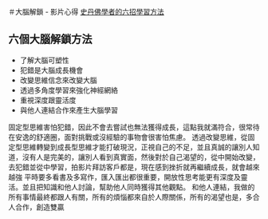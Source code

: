＃大腦解鎖 - 影片心得
[史丹佛學者的六招學習方法](https://www.youtube.com/watch?v=DgbSc6Ys710)

## 六個大腦解鎖方法
- 了解大腦可塑性
- 犯錯是大腦成長機會
- 改變思維信念來改變大腦
- 透過多角度學習來強化神經網絡
- 重視深度跟靈活度
- 與他人連結合作來產生大腦學習

固定型思維害怕犯錯，因此不會去嘗試也無法獲得成長，這點我就滿符合，很常待在安逸的舒適圈，面對挑戰或沒經驗的事物會很害怕焦慮。
透過改變思維，從固定型思維轉變到成長型思維才能打破現況，正視自己的不足，並且真誠的讓別人知道，沒有人是完美的，讓別人看到真實面，然後對於自己渴望的，從中開始改變，去犯錯並從中學習，拍影片拜訪客戶都是，現在感到挫折就再繼續成長，就會越來越強
平時要多看書及多寫作，匯入匯出都很重要，開放性思考能更有深度及靈活。並且把知識和他人討論，幫助他人同時獲得其他觀點。
和他人連結，我做的所有事情最終都跟人有關，所有的煩惱都來自於人際關係，所有的渴望也是，多合人合作，創造雙贏
